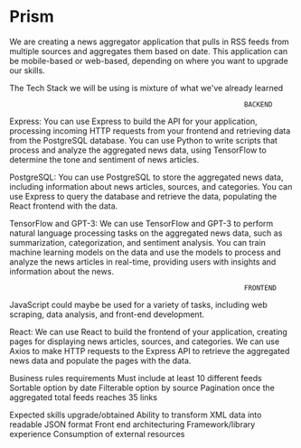 # Prism
We are creating a news  aggregator application that pulls in RSS feeds from multiple sources and aggregates them based on date.
This application can be mobile-based or web-based, depending on where you want to upgrade our skills.

The Tech Stack we will be using is mixture of what we've already learned 

                                                              BACKEND
                                                  
Express: You can use Express to build the API for your application, processing incoming HTTP requests from your frontend and retrieving data from the PostgreSQL database. You can use Python to write scripts that process and analyze the aggregated news data, using TensorFlow to determine the tone and sentiment of news articles.


PostgreSQL: You can use PostgreSQL to store the aggregated news data, including information about news articles, sources, and categories. You can use Express to query the database and retrieve the data, populating the React frontend with the data.


TensorFlow and GPT-3: We can use TensorFlow and GPT-3 to perform natural language processing tasks on the aggregated news data, such as summarization, categorization, and sentiment analysis. You can train machine learning models on the data and use the models to process and analyze the news articles in real-time, providing users with insights and information about the news.

                                                              FRONTEND
JavaScript could maybe be used for a variety of tasks, including web scraping, data analysis, and front-end development.

React: We can use React to build the frontend of your application, creating pages for displaying news articles, sources, and categories. We can use Axios to make HTTP requests to the Express API to retrieve the aggregated news data and populate the pages with the data.




Business rules requirements
Must include at least 10 different feeds
Sortable option by date
Filterable option by source
Pagination once the aggregated total feeds reaches 35 links


Expected skills upgrade/obtained
Ability to transform XML data into readable JSON format
Front end architecturing
Framework/library experience
Consumption of external resources




